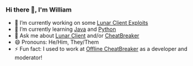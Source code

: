 ### Hi there 👋, I'm William

- 🔭 I’m currently working on some [Lunar Client Exploits](https://github.com/LunarClient-Exploits)
- 🌱 I’m currently learning [Java](https://en.wikipedia.org/wiki/Java_(programming_language)) and [Python](https://en.wikipedia.org/wiki/Python_(programming_language))
- 💬 Ask me about [Lunar Client](https://lunarclient.com) and/or [CheatBreaker](https://github.com/CheatBreaker)
- 😄 Pronouns: He/Him, They/Them
- ⚡ Fun fact: I used to work at [Offline CheatBreaker](https://offlinecheatbreaker.com) as a developer and moderator!
